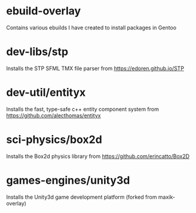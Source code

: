 # ebuild-overlay

Contains various ebuilds I have created to install packages in Gentoo

# dev-libs/stp
Installs the STP SFML TMX file parser from https://edoren.github.io/STP

# dev-util/entityx
Installs the fast, type-safe c++ entity component system from https://github.com/alecthomas/entityx

# sci-physics/box2d
Installs the Box2d physics library from https://github.com/erincatto/Box2D

# games-engines/unity3d
Installs the Unity3d game development platform (forked from maxik-overlay)
